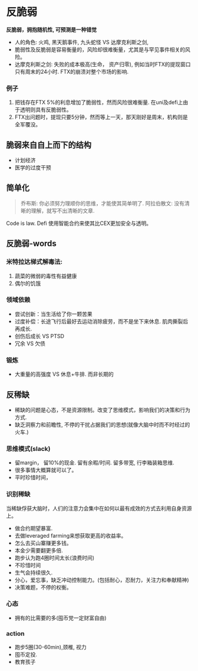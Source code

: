 # 反脆弱

**反脆弱，拥抱随机性, 可预测是一种错觉**

- 人的角色: 火鸡, 黑天鹅事件, 九头蛇怪 VS 达摩克利斯之剑,
- 脆弱性及反脆弱是容易衡量的，风险却很难衡量，尤其是与罕见事件相关的风险。
- 达摩克利斯之剑: 失败的成本极高(生命， 资产归零), 例如当时FTX的提现窗口只有周末的24小时. FTX的崩溃对整个市场的影响.

### 例子
1. 把钱存在FTX 5%的利息增加了脆弱性，然而风险很难衡量. 在uni及defi上由于透明则具有反脆弱性。
2. FTX出问题时，提现只要5分钟，然而等上一天，那天刚好是周末，机构则是全军覆没。
## 脆弱来自自上而下的结构
- 计划经济
- 医学的过度干预

## 简单化
> 乔布斯: 你必须努力理顺你的思维，才能使其简单明了.
> 阿拉伯散文: 没有清晰的理解，就写不出清晰的文章.

Code is law.
Defi 使用智能合约来使其比CEX更加安全与透明。

## 反脆弱-words 

### 米特拉达梯式解毒法:
1. 蔬菜的微弱的毒性有益健康
2. 偶尔的饥饿

### 领域依赖
- 尝试创新：当生活给了你一颗苦果
- 过度补偿：长途飞行后最好去运动消除疲劳，而不是坐下来休息. 肌肉撕裂后再成长.
- 创伤后成长 VS PTSD
- 冗余 VS 欠债

### 锻炼
- 大重量的高强度 VS 休息+牛排. 而非长期的

## 反稀缺
- 稀缺的问题是心态，不是资源限制。改变了思维模式，影响我们的决策和行为方式.
- 缺乏洞察力和前瞻性, 不停的干扰占据我们的思想(就像大脑中时而不时经过的火车.)
### 思维模式(slack)
- 留margin， 留10%的现金. 留有余暇/时间. 留多带宽, 行李箱装箱思维.
- 很多事情大概算就可以了。
- 平时珍惜时间，
### 识别稀缺
当稀缺俘获大脑时，人们的注意力会集中在如何以最有成效的方式去利用自身资源上。
- 做合约期望暴富.
- 去做leveraged farming来想获取更高的收益率。
- 怎么去买山寨赚更多钱。
- 本金少需要翻更多倍.
- 跑步认为跑4圈时间太长(浪费时间)
- 不珍惜时间
-  生气会持续很久.
- 分心，爱忘事，缺乏冲动控制能力。(包括耐心，忍耐力，关注力和奉献精神)
- 决策难题，不停的权衡。

### 心态
- 拥有的比需要的多(囤币党一定财富自由)

### action
- 跑步5圈(30-60min),颈椎, 视力
- 囤币定投.
- 教育孩子
